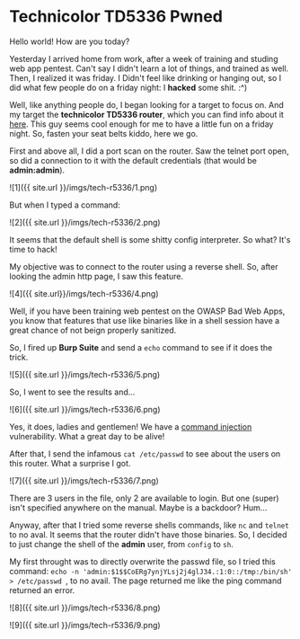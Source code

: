 Technicolor TD5336 Pwned
======

Hello world! How are you today?

Yesterday I arrived home from work, after a week of training and studing web app pentest. Can't say I didn't learn a lot of things, and trained as well. Then, I realized it was friday. I Didn't feel like drinking or hanging out, so I did what few people do on a friday night: I **hacked** some shit. :^)

Well, like anything people do, I began looking for a target to focus on. And my target the **technicolor TD5336 router**, which you can find info about it [here](http://www.technicolor.com/en/solutions-services/connected-home/broadband-devices/telco-gateways/td336). This guy seems cool enough for me to have a little fun on a friday night. So, fasten your seat belts kiddo, here we go.


First and above all, I did a port scan on the router. Saw the telnet port open, so did a connection to it with the default credentials (that would be **admin:admin**).

![1]({{ site.url }}/imgs/tech-r5336/1.png)

But when I typed a command: 

![2]({{ site.url }}/imgs/tech-r5336/2.png)

It seems that the default shell is some shitty config interpreter. So what? It's time to hack!

My objective was to connect to the router using a reverse shell. So, after looking the admin http page, I saw this feature.

![4]({{ site.url}}/imgs/tech-r5336/4.png)

Well, if you have been training web pentest on the OWASP Bad Web Apps, you know that features that use like binaries like in a shell session have a great chance of not beign properly sanitized.

So, I fired up __Burp Suite__ and send a ``echo`` command to see if it does the trick. 

![5]({{ site.url }}/imgs/tech-r5336/5.png)

So, I went to see the results and...

![6]({{ site.url }}/imgs/tech-r5336/6.png)

Yes, it does, ladies and gentlemen! We have a [command injection](https://www.owasp.org/index.php/Command_Injection) vulnerability. What a great day to be alive!

After that, I send the infamous ``cat /etc/passwd`` to see about the users on this router. What a surprise I got.

![7]({{ site.url }}/imgs/tech-r5336/7.png)

There are 3 users in the file, only 2 are available to login. But one (super) isn't specified anywhere on the manual. Maybe is a backdoor? Hum...

Anyway, after that I tried some reverse shells commands, like ``nc`` and ``telnet`` to no aval. It seems that the router didn't have those binaries. So, I decided to just change the shell of the __admin__ user, from ``config`` to ``sh``. 

My first throught was to directly overwrite the passwd file, so I tried this command: ``echo -n 'admin:$1$$CoERg7ynjYLsj2j4glJ34.:1:0::/tmp:/bin/sh' > /etc/passwd ``, to no avail. The page returned me like the ping command returned an error.

![8]({{ site.url }}/imgs/tech-r5336/8.png)

![9]({{ site.url }}/imgs/tech-r5336/9.png)
